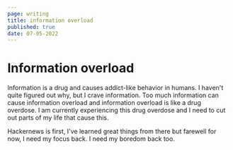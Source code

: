 ```yaml
---
page: writing
title: information overload
published: true
date: 07-05-2022
---
```


# Information overload

Information is a drug and causes addict-like behavior in humans.
I haven't quite figured out why, but I crave information. Too much
information can cause information overload and information overload
is like a drug overdose. I am currently experiencing this drug overdose
and I need to cut out parts of my life that cause this.

Hackernews is first, I've learned great things from there but farewell for now,
I need my focus back. I need my boredom back too.